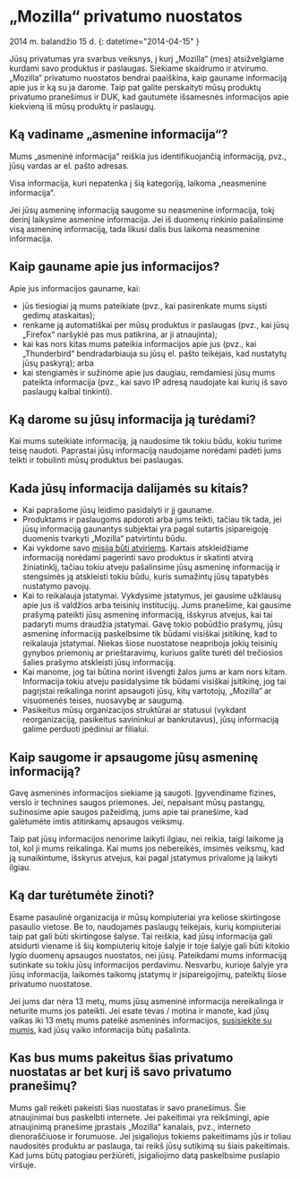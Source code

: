 ﻿# „Mozilla“ privatumo nuostatos

2014 m\. balandžio 15 d\.
{: datetime="2014-04-15" }

Jūsų privatumas yra svarbus veiksnys, į kurį „Mozilla“ (mes) atsižvelgiame kurdami savo produktus ir paslaugas. Siekiame skaidrumo ir atvirumo. „Mozilla“ privatumo nuostatos bendrai paaiškina, kaip gauname informaciją apie jus ir ką su ja darome. Taip pat galite perskaityti mūsų produktų privatumo pranešimus ir DUK, kad gautumėte išsamesnės informacijos apie kiekvieną iš mūsų produktų ir paslaugų. 

## Ką vadiname „asmenine informacija“?

Mums „asmeninė informacija“ reiškia jus identifikuojančią informaciją, pvz., jūsų vardas ar el. pašto adresas.

Visa informacija, kuri nepatenka į šią kategoriją, laikoma „neasmenine informacija“.

Jei jūsų asmeninę informaciją saugome su neasmenine informacija, tokį derinį laikysime asmenine informacija. Jei iš duomenų rinkinio pašalinsime visą asmeninę informaciją, tada likusi dalis bus laikoma neasmenine informacija.

## Kaip gauname apie jus informacijos?

Apie jus informacijos gauname, kai:

* jūs tiesiogiai ją mums pateikiate (pvz., kai pasirenkate mums siųsti gedimų ataskaitas);
* renkame ją automatiškai per mūsų produktus ir paslaugas (pvz., kai jūsų „Firefox“ naršyklė pas mus patikrina, ar ji atnaujinta);
* kai kas nors kitas mums pateikia informacijos apie jus (pvz., kai „Thunderbird“ bendradarbiauja su jūsų el. pašto teikėjais, kad nustatytų jūsų paskyrą); arba
* kai stengiamės ir sužinome apie jus daugiau, remdamiesi jūsų mums pateikta informacija (pvz., kai savo IP adresą naudojate kai kurių iš savo paslaugų kalbai tinkinti).

## Ką darome su jūsų informacija ją turėdami?

Kai mums suteikiate informaciją, ją naudosime tik tokiu būdu, kokiu turime teisę naudoti. Paprastai jūsų informaciją naudojame norėdami padėti jums teikti ir tobulinti mūsų produktus bei paslaugas.

## Kada jūsų informacija dalijamės su kitais?

* Kai paprašome jūsų leidimo pasidalyti ir jį gauname.
* Produktams ir paslaugoms apdoroti arba jums teikti, tačiau tik tada, jei jūsų informaciją gaunantys subjektai yra pagal sutartis įsipareigoję duomenis tvarkyti „Mozilla“ patvirtintu būdu.
* Kai vykdome savo [misiją būti atviriems](https://www.mozilla.org/about/manifesto/). Kartais atskleidžiame informaciją norėdami pagerinti savo produktus ir skatinti atvirą žiniatinklį, tačiau tokiu atveju pašalinsime jūsų asmeninę informaciją ir stengsimės ją atskleisti tokiu būdu, kuris sumažintų jūsų tapatybės nustatymo pavojų.
* Kai to reikalauja įstatymai. Vykdysime įstatymus, jei gausime užklausų apie jus iš valdžios arba teisinių institucijų. Jums pranešime, kai gausime prašymą pateikti jūsų asmeninę informaciją, išskyrus atvejus, kai tai padaryti mums draudžia įstatymai. Gavę tokio pobūdžio prašymų, jūsų asmeninę informaciją paskelbsime tik būdami visiškai įsitikinę, kad to reikalauja įstatymai. Niekas šiose nuostatose neapriboja jokių teisinių gynybos priemonių ar prieštaravimų, kuriuos galite turėti dėl trečiosios šalies prašymo atskleisti jūsų informaciją.
* Kai manome, jog tai būtina norint išvengti žalos jums ar kam nors kitam. Informacija tokiu atveju pasidalysime tik būdami visiškai įsitikinę, jog tai pagrįstai reikalinga norint apsaugoti jūsų, kitų vartotojų, „Mozilla“ ar visuomenės teises, nuosavybę ar saugumą.
* Pasikeitus mūsų organizacijos struktūrai ar statusui (vykdant reorganizaciją, pasikeitus savininkui ar bankrutavus), jūsų informaciją galime perduoti įpėdiniui ar filialui.

## Kaip saugome ir apsaugome jūsų asmeninę informaciją?

Gavę asmeninės informacijos siekiame ją saugoti. Įgyvendiname fizines, verslo ir technines saugos priemones. Jei, nepaisant mūsų pastangų, sužinosime apie saugos pažeidimą, jums apie tai pranešime, kad galėtumėte imtis atitinkamų apsaugos veiksmų.

Taip pat jūsų informacijos nenorime laikyti ilgiau, nei reikia, taigi laikome ją tol, kol ji mums reikalinga. Kai mums jos nebereikės, imsimės veiksmų, kad ją sunaikintume, išskyrus atvejus, kai pagal įstatymus privalome ją laikyti ilgiau.

## Ką dar turėtumėte žinoti?

Esame pasaulinė organizacija ir mūsų kompiuteriai yra keliose skirtingose pasaulio vietose. Be to, naudojamės paslaugų teikėjais, kurių kompiuteriai taip pat gali būti skirtingose šalyse. Tai reiškia, kad jūsų informacija gali atsidurti viename iš šių kompiuterių kitoje šalyje ir toje šalyje gali būti kitokio lygio duomenų apsaugos nuostatos, nei jūsų. Pateikdami mums informaciją sutinkate su tokiu jūsų informacijos perdavimu. Nesvarbu, kurioje šalyje yra jūsų informacija, laikomės taikomų įstatymų ir įsipareigojimų, pateiktų šiose privatumo nuostatose.

Jei jums dar nėra 13 metų, mums jūsų asmeninė informacija nereikalinga ir neturite mums jos pateikti. Jei esate tėvas / motina ir manote, kad jūsų vaikas iki 13 metų mums pateikė asmeninės informacijos, [susisiekite su mumis](https://www.mozilla.org/privacy/#contact), kad jūsų vaiko informacija būtų pašalinta.

## Kas bus mums pakeitus šias privatumo nuostatas ar bet kurį iš savo privatumo pranešimų?

Mums gali reikėti pakeisti šias nuostatas ir savo pranešimus.  Šie atnaujinimai bus paskelbti internete. Jei pakeitimai yra reikšmingi, apie atnaujinimą pranešime įprastais „Mozilla“ kanalais, pvz., interneto dienoraščiuose ir forumuose. Jei įsigaliojus tokiems pakeitimams jūs ir toliau naudositės produktu ar paslauga, tai reikš jūsų sutikimą su šiais pakeitimais. Kad jums būtų patogiau peržiūrėti, įsigaliojimo datą paskelbsime puslapio viršuje.
